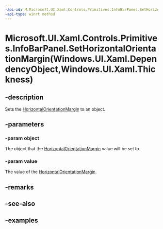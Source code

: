 ```yaml
---
-api-id: M:Microsoft.UI.Xaml.Controls.Primitives.InfoBarPanel.SetHorizontalOrientationMargin(Windows.UI.Xaml.DependencyObject,Windows.UI.Xaml.Thickness)
-api-type: winrt method
---
```


# Microsoft.UI.Xaml.Controls.Primitives.InfoBarPanel.SetHorizontalOrientationMargin(Windows.UI.Xaml.DependencyObject,Windows.UI.Xaml.Thickness)

<!--
public static void SetHorizontalOrientationMargin (Windows.UI.Xaml.DependencyObject object, Windows.UI.Xaml.Thickness value);
-->


## -description
Sets the [HorizontalOrientationMargin](infobarpanel_horizontalorientationmargin.md) to an object.

## -parameters

### -param object
The object that the [HorizontalOrientationMargin](infobarpanel_horizontalorientationmargin.md) value will be set to.

### -param value
The value of the [HorizontalOrientationMargin](infobarpanel_horizontalorientationmargin.md).

## -remarks

## -see-also

## -examples


